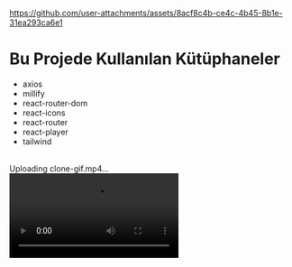 
https://github.com/user-attachments/assets/8acf8c4b-ce4c-4b45-8b1e-31ea293ca6e1
# Bu Projede  Kullanılan Kütüphaneler
- axios
- millify
- react-router-dom
- react-icons
- react-router
- react-player
- tailwind
<br><br>

Uploading clone-gif.mp4… <br>
<video controls src="clone-gif-1.mp4" title="Title"></video>





